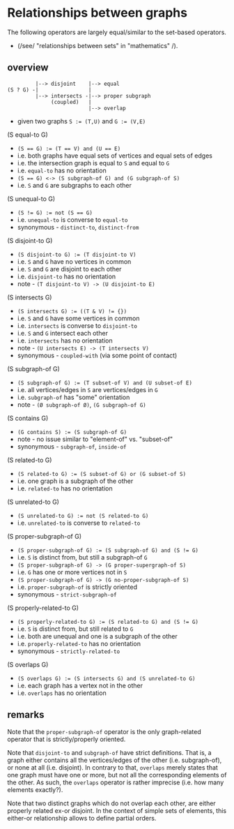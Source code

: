 
<!-- ======================================================================= -->
# Relationships between graphs

The following operators are largely equal/similar to the set-based operators.

* (/see/ "relationships between sets" in "mathematics" /).

<!-- ======================================================================= -->
## overview

```
         |--> disjoint    |--> equal
(S ? G) -|                |
         |--> intersects -|--> proper subgraph
              (coupled)   |
                          |--> overlap
```

* given two graphs `S := (T,U)` and `G := (V,E)`

(S equal-to G)

* `(S == G) := (T == V) and (U == E)`
* i.e. both graphs have equal sets of vertices and equal sets of edges
* i.e. the intersection graph is equal to `S` and equal to `G`
* i.e. `equal-to` has no orientation
* `(S == G) <-> (S subgraph-of G) and (G subgraph-of S)`
* i.e. `S` and `G` are subgraphs to each other

(S unequal-to G)

* `(S != G) := not (S == G)`
* i.e. `unequal-to` is converse to `equal-to`
* synonymous - `distinct-to`, `distinct-from`

(S disjoint-to G)

* `(S disjoint-to G) := (T disjoint-to V)`
* i.e. `S` and `G` have no vertices in common
* i.e. `S` and `G` are disjoint to each other
* i.e. `disjoint-to` has no orientation
* note - `(T disjoint-to V) -> (U disjoint-to E)`

(S intersects G)

* `(S intersects G) := ((T & V) != {})`
* i.e. `S` and `G` have some vertices in common
* i.e. `intersects` is converse to `disjoint-to`
* i.e. `S` and `G` intersect each other
* i.e. `intersects` has no orientation
* note - `(U intersects E) -> (T intersects V)`
* synonymous - `coupled-with` (via some point of contact)

(S subgraph-of G)

* `(S subgraph-of G) := (T subset-of V) and (U subset-of E)`
* i.e. all vertices/edges in `S` are vertices/edges in `G`
* i.e. `subgraph-of` has "some" orientation
* note - `(Ø subgraph-of Ø)`, `(G subgraph-of G)`

(S contains G)

* `(G contains S) := (S subgraph-of G)`
* note - no issue similar to "element-of" vs. "subset-of"
* synonymous - `subgraph-of`, `inside-of`

(S related-to G)

* `(S related-to G) := (S subset-of G) or (G subset-of S)`
* i.e. one graph is a subgraph of the other
* i.e. `related-to` has no orientation

(S unrelated-to G)

* `(S unrelated-to G) := not (S related-to G)`
* i.e. `unrelated-to` is converse to `related-to`

(S proper-subgraph-of G)

* `(S proper-subgraph-of G) := (S subgraph-of G) and (S != G)`
* i.e. `S` is distinct from, but still a subgraph-of `G`
* `(S proper-subgraph-of G) -> (G proper-supergraph-of S)`
* i.e. `G` has one or more vertices not in `S`
* `(S proper-subgraph-of G) -> (G no-proper-subgraph-of S)`
* i.e. `proper-subgraph-of` is strictly oriented
* synonymous - `strict-subgraph-of`

(S properly-related-to G)

* `(S properly-related-to G) := (S related-to G) and (S != G)`
* i.e. `S` is distinct from, but still related to `G`
* i.e. both are unequal and one is a subgraph of the other
* i.e. `properly-related-to` has no orientation
* synonymous - `strictly-related-to`

(S overlaps G)

* `(S overlaps G) := (S intersects G) and (S unrelated-to G)`
* i.e. each graph has a vertex not in the other
* i.e. `overlaps` has no orientation

<!-- ======================================================================= -->
## remarks

Note that the `proper-subgraph-of` operator is the only graph-related operator
that is strictly/properly oriented.

Note that `disjoint-to` and `subgraph-of` have strict definitions. That is, a
graph either contains all the vertices/edges of the other (i.e. subgraph-of),
or none at all (i.e. disjoint). In contrary to that, `overlaps` merely states
that one graph must have one or more, but not all the corresponding elements
of the other. As such, the `overlaps` operator is rather imprecise (i.e. how
many elements exactly?).

Note that two distinct graphs which do not overlap each other, are either
properly related ex-or disjoint. In the context of simple sets of elements,
this either-or relationship allows to define partial orders.

